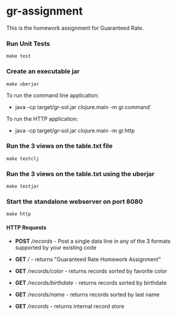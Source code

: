 # gr-assignment

This is the homework assignment for Guaranteed Rate.

### Run Unit Tests

    make test

### Create an executable jar

    make uberjar

To run the command line application:

- java -cp target/gr-sol.jar clojure.main -m gr.command`

To run the HTTP application:

- java -cp target/gr-sol.jar clojure.main -m gr.http

### Run the 3 views on the table.txt file

    make testclj

### Run the 3 views on the table.txt using the uberjar

    make testjar

### Start the standalone webserver on port 8080

    make http

#### HTTP Requests

- **POST** */records* - Post a single data line in any of the 3 formats supported by your existing code

- **GET** */* - returns "Guaranteed Rate Homework Assignment"

- **GET** */records/color* - returns records sorted by favorite color

- **GET** */records/birthdate* - returns records sorted by birthdate

- **GET** */records/name* - returns records sorted by last name

- **GET** */records* - returns internal record store
